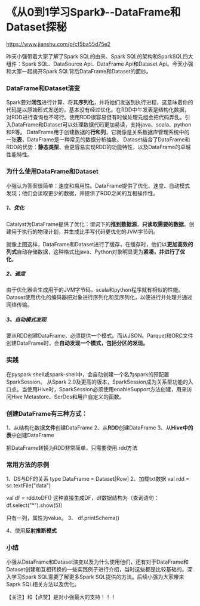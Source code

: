 # 《从0到1学习Spark》--DataFrame和Dataset探秘

https://www.jianshu.com/p/cf5ba55d75e2



昨天小强带着大家了解了Spark SQL的由来、Spark SQL的架构和SparkSQL四大组件：Spark SQL、DataSource Api、DataFrame Api和Dataset Api。今天小强和大家一起揭开Spark SQL背后DataFrame和Dataset的面纱。

### DataFrame和Dataset演变

Spark要对**闭包**进行计算、将其**序列化**，并将她们发送到执行进程，这意味着你的代码是以原始形式发送的，基本没有经过优化。在RDD中午发表是结构化数据，对RDD进行查询也不可行。使用RDD很容易但有时候处理元组会把代码弄乱。引入DataFrame和Dataset可以处理数据代码更加易读，支持java、scala、python和R等。
 DataFrame用于创建数据的**行和列**，它就像是关系数据库管理系统中的一张**表**，DataFrame是一种常见的数据分析抽象。
 Dataset结合了DataFrame和RDD的优势：**静态类型**、会更容易实现RDD的功能特性，以及DataFrame的卓越性能特性。

### 为什么使用DataFrame和Dataset

小强认为答案很简单：速度和易用性。DataFrame提供了优化、速度、自动模式发现；他们会读取更少的数据，并提供了RDD之间的互相操作性。

#####  1、优化

 Catalyst为DataFrame提供了优化：谓词下的**推到数据源**，**只读取需要的数据**。创建用于执行的物理计划，并生成比手写代码更优化的JVM字节码。

就像上图这样，DataFrame和Dataset进行了缓存，在缓存时，他们以**更加高效的列式**自动存储数据，这种格式比java、Python对象明显更为**紧凑，并进行了优化**。

#####  2、速度 
 由于优化器会生成用于的JVM字节码，scala和python程序就有相似的性能。Dataset使用优化的编码器把对象进行序列化和反序列化，以便进行并处理并通过网络传输。

#####  3、自动模式发现 
 要从RDD创建DataFrame，必须提供一个模式。而从JSON、Parquet和ORC文件创建DataFrame时，会**自动发现一个模式，包括分区的发现。**

### 实践 
在pyspark shell或spark-shell中，会自动创建一个名为spark的预配置SparkSession。
 从Spark 2.0及更高的版本，SparkSession成为关系型功能的入口点。当使用Hive时，SparkSession必须使用enableSupport方法创建，用来访问Hive Metastore、SerDes和用户自定义的函数。

### 创建DataFrame有三种方式：

1、从结构化数据**文件**创建DataFrame 
2、从**RDD**创建DataFrame
 3、从**Hive中的表**中创建DataFrame

把DataFrame转换为RDD非常简单，只需要使用.rdd方法

### 常用方法的示例

1、DS与DF的关系
 type DataFrame = Dataset[Row]
 2、加载txt数据
 val rdd = sc.textFile("data")

val df = rdd.toDF()
 这种直接生成DF，df数据结构为（查询语句：df.select("*").show(5)）

只有一列，属性为value。
 3、 df.printSchema()

4、使用**反射推断模式**

### 小结

小强从DataFrame和Dataset演变以及为什么使用他们，还有对于DataFrame和Dataset创建和互相转换的一些实践例子进行介绍，当时这些都是比较基础的。深入学习Spark SQL需要了解更多Spark SQL提供的方法。后续小强为大家带来Saprk SQL相关方法以及优化。

【关注】和【点赞】是对小强最大的支持！！！